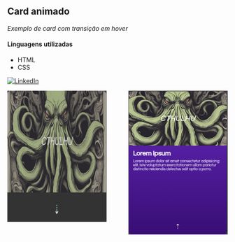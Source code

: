 ## Card animado
*Exemplo de card com transição em hover* 
#### Linguagens utilizadas
- HTML
- CSS

[![LinkedIn](https://img.shields.io/badge/LinkedIn-0077B5?style=for-the-badge&logo=linkedin&logoColor=white)](https://www.linkedin.com/in/wellington-moreira-santos)

<div style="display: flex; justify-content: space-between;">
  <img src="./assets/image/card.png" alt="card fechado" width="45%" height='300'>
  <img src="./assets/image/card-2.png" alt="card aberto" width="45%">
</div>
